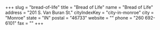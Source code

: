 +++
slug = "bread-of-life"
title = "Bread of Life"
name = "Bread of Life"
address = "201 S. Van Buran St."
cityIndexKey = "city-in-monroe"
city = "Monroe"
state = "IN"
postal = "46733"
website = ""
phone = "260 692-6101"
fax = ""
+++
